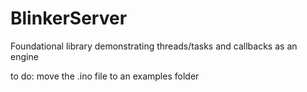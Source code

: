 # BlinkerServer
Foundational library demonstrating threads/tasks and callbacks as an engine

to do:
move the .ino file to an examples folder
